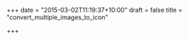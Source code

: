 +++
date = "2015-03-02T11:19:37+10:00"
draft = false
title = "convert_multiple_images_to_icon"

+++

